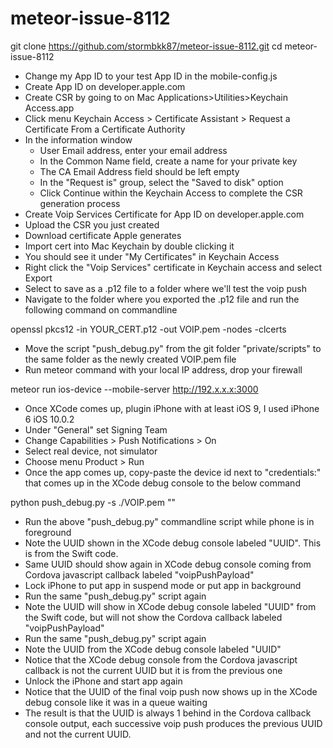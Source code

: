 # meteor-issue-8112

git clone https://github.com/stormbkk87/meteor-issue-8112.git
cd meteor-issue-8112

- Change my App ID to your test App ID in the mobile-config.js
- Create App ID on developer.apple.com
- Create CSR by going to on Mac Applications>Utilities>Keychain Access.app
- Click menu Keychain Access > Certificate Assistant > Request a Certificate From a Certificate Authority
- In the information window
  - User Email address, enter your email address
  - In the Common Name field, create a name for your private key
  - The CA Email Address field should be left empty
  - In the "Request is" group, select the "Saved to disk" option
  - Click Continue within the Keychain Access to complete the CSR generation process
- Create Voip Services Certificate for App ID on developer.apple.com
- Upload the CSR you just created
- Download certificate Apple generates
- Import cert into Mac Keychain by double clicking it
- You should see it under "My Certificates" in Keychain Access
- Right click the "Voip Services" certificate in Keychain access and select Export
- Select to save as a .p12 file to a folder where we'll test the voip push
- Navigate to the folder where you exported the .p12 file and run the following command on commandline

openssl pkcs12 -in YOUR_CERT.p12 -out VOIP.pem -nodes -clcerts

- Move the script "push_debug.py" from the git folder "private/scripts" to the same folder as the newly created VOIP.pem file
- Run meteor command with your local IP address, drop your firewall

meteor run ios-device --mobile-server http://192.x.x.x:3000

- Once XCode comes up, plugin iPhone with at least iOS 9, I used iPhone 6 iOS 10.0.2
- Under "General" set Signing Team
- Change Capabilities > Push Notifications > On
- Select real device, not simulator
- Choose menu Product > Run
- Once the app comes up, copy-paste the device id next to "credentials:" that comes up in the XCode debug console to the below command

python push_debug.py -s ./VOIP.pem "<credentials-device-id>"

- Run the above "push_debug.py" commandline script while phone is in foreground
- Note the UUID shown in the XCode debug console labeled "UUID". This is from the Swift code.
- Same UUID should show again in XCode debug console coming from Cordova javascript callback labeled "voipPushPayload"
- Lock iPhone to put app in suspend mode or put app in background
- Run the same "push_debug.py" script again
- Note the UUID will show in XCode debug console labeled "UUID" from the Swift code, but will not show the Cordova callback labeled "voipPushPayload"
- Run the same "push_debug.py" script again
- Note the UUID from the XCode debug console labeled "UUID"
- Notice that the XCode debug console from the Cordova javascript callback is not the current UUID but it is from the previous one
- Unlock the iPhone and start app again
- Notice that the UUID of the final voip push now shows up in the XCode debug console like it was in a queue waiting
- The result is that the UUID is always 1 behind in the Cordova callback console output, each successive voip push produces the previous UUID and not the current UUID.
 



